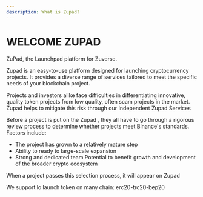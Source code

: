 ```yaml
---
description: What is Zupad?
---
```


# WELCOME ZUPAD

ZuPad, the Launchpad platform for Zuverse.

Zupad is an easy-to-use platform designed for launching cryptocurrency projects. It provides a diverse range of services tailored to meet the specific needs of your blockchain project.

Projects and investors alike face difficulties in differentiating innovative, quality token projects from low quality, often scam projects in the market. Zupad helps to mitigate this risk through our Independent Zupad Services

Before a project is put on the Zupad , they all have to go through a rigorous review process to determine whether projects meet Binance's standards. Factors include:&#x20;

* The project has grown to a relatively mature step&#x20;
* Ability to ready to large-scale expansion
* Strong and dedicated team Potential to benefit growth and development of the broader crypto ecosystem&#x20;

When a project passes this selection process, it will appear on Zupad

We support lo launch token on many chain: erc20-trc20-bep20
